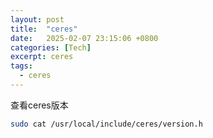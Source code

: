 ```yaml
---
layout: post
title:  "ceres"
date:   2025-02-07 23:15:06 +0800
categories: [Tech]
excerpt: ceres
tags:
  - ceres
---
```



查看ceres版本

```bash
sudo cat /usr/local/include/ceres/version.h
```
